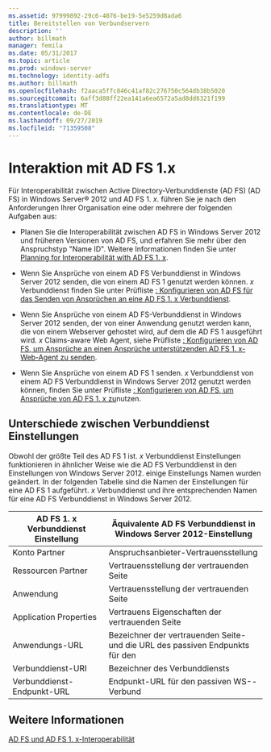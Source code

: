 ```yaml
---
ms.assetid: 97999892-29c6-4076-be19-5e5259d8ada6
title: Bereitstellen von Verbundservern
description: ''
author: billmath
manager: femila
ms.date: 05/31/2017
ms.topic: article
ms.prod: windows-server
ms.technology: identity-adfs
ms.author: billmath
ms.openlocfilehash: f2aaca5ffc846c41af82c276750c564db38b5020
ms.sourcegitcommit: 6aff3d88ff22ea141a6ea6572a5ad8dd6321f199
ms.translationtype: MT
ms.contentlocale: de-DE
ms.lasthandoff: 09/27/2019
ms.locfileid: "71359508"
---
```

# <a name="interoperating-with-ad-fs-1x"></a>Interaktion mit AD FS 1.x

Für Interoperabilität zwischen Active Directory-Verbunddienste (AD FS) \(AD FS\) in Windows Server® 2012 und AD FS 1. *x*. führen Sie je nach den Anforderungen Ihrer Organisation eine oder mehrere der folgenden Aufgaben aus:  
  
-   Planen Sie die Interoperabilität zwischen AD FS in Windows Server 2012 und früheren Versionen von AD FS, und erfahren Sie mehr über den Anspruchstyp "Name ID". Weitere Informationen finden Sie unter [Planning for Interoperabilität with AD FS 1. x](https://technet.microsoft.com/library/ff678040.aspx).  
  
-   Wenn Sie Ansprüche von einem AD FS Verbunddienst in Windows Server 2012 senden, die von einem AD FS 1 genutzt werden können. *x* Verbunddienst finden Sie unter Prüfliste [: Konfigurieren von AD FS für das Senden von Ansprüchen an eine AD FS 1. x Verbunddienst](Checklist--Configuring-AD-FS-to-Send-Claims-to-an-AD-FS-1.x-Federation-Service.md).  
  
-   Wenn Sie Ansprüche von einem AD FS-Verbunddienst in Windows Server 2012 senden, der von einer Anwendung genutzt werden kann, die von einem Webserver gehostet wird, auf dem die AD FS 1 ausgeführt wird. *x* Claims\-aware Web Agent, siehe Prüfliste [: Konfigurieren von AD FS, um Ansprüche an einen Ansprüche unterstützenden AD FS 1. x-Web-Agent zu senden](Checklist--Configuring-AD-FS-to-Send-Claims-to-an-AD-FS-1.x-Claims-Aware-Web-Agent.md).  
  
-   Wenn Sie Ansprüche von einem AD FS 1 senden. *x* Verbunddienst von einem AD FS Verbunddienst in Windows Server 2012 genutzt werden können, finden Sie unter Prüfliste [: Konfigurieren von AD FS, um Ansprüche von AD FS 1. x zu](Checklist--Configuring-AD-FS--to-Consume-Claims-from-AD-FS-1.x.md)nutzen.  
  
## <a name="differences-between-federation-service-settings"></a>Unterschiede zwischen Verbunddienst Einstellungen  
Obwohl der größte Teil des AD FS 1 ist. *x* Verbunddienst Einstellungen funktionieren in ähnlicher Weise wie die AD FS Verbunddienst in den Einstellungen von Windows Server 2012. einige Einstellungs Namen wurden geändert. In der folgenden Tabelle sind die Namen der Einstellungen für eine AD FS 1 aufgeführt. *x* Verbunddienst und ihre entsprechenden Namen für eine AD FS Verbunddienst in Windows Server 2012.  
  
|AD FS 1. x Verbunddienst Einstellung|Äquivalente AD FS Verbunddienst in Windows Server 2012-Einstellung  
|----------------------------------------|---------------------------------------------------------------------------------------------------------- 
|Konto Partner|Anspruchsanbieter-Vertrauensstellung  
|Ressourcen Partner|Vertrauensstellung der vertrauenden Seite 
|Anwendung|Vertrauensstellung der vertrauenden Seite  
|Application Properties|Vertrauens Eigenschaften der vertrauenden Seite  
|Anwendungs-URL|Bezeichner der vertrauenden Seite\-und die URL des passiven Endpunkts für den  
|Verbunddienst-URI|Bezeichner des Verbunddiensts  
|Verbunddienst-Endpunkt-URL|Endpunkt-URL für den passiven WS\--Verbund  
  
## <a name="see-also"></a>Weitere Informationen  
[AD FS und AD FS 1. x-Interoperabilität](https://go.microsoft.com/fwlink/?LinkId=200776)  
  

